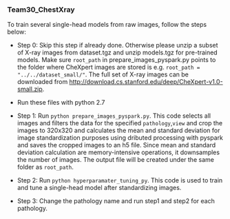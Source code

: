 ### Team30_ChestXray

To train several single-head models from raw images, follow the steps below:

* Step 0: Skip this step if already done. Otherwise please unzip a subset of X-ray images from dataset.tgz and unzip models.tgz for pre-trained models. 
Make sure `root_path` in prepare_images_pyspark.py points to the folder 
where CheXpert images are stored is e.g. `root_path = "../../dataset_small/"`. The full set of X-ray 
images can be downloaded from http://download.cs.stanford.edu/deep/CheXpert-v1.0-small.zip. 

* Run these files with python 2.7

* Step 1: Run `python prepare_images_pyspark.py`. This code selects all images and filters the data for the specified `pathology`,`view` and crop the images to 320x320 and calculates the mean and standard deviation for image standardization purposes using dributed processing with pyspark and saves the cropped images to an h5 file. Since mean and standard deviation calculation are memory-intensive operations, it downsamples the number of images. The output file will be created under the same folder as `root_path`.

* Step 2: Run `python hyperparamater_tuning_py`. This code is used to train and tune a single-head model after standardizing images.

* Step 3: Change the pathology name and run step1 and step2 for each pathology.



